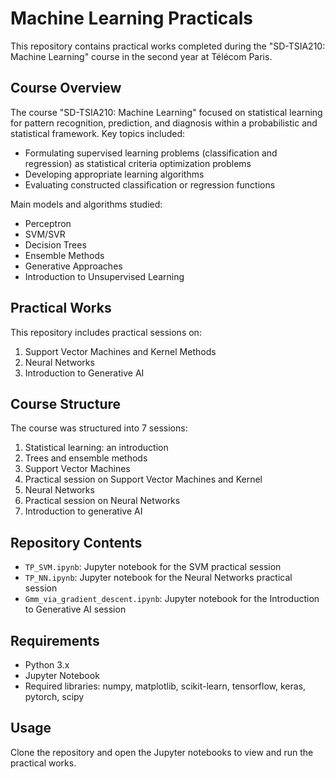 # Machine Learning Practicals

This repository contains practical works completed during the "SD-TSIA210: Machine Learning" course in the second year at Télécom Paris.

## Course Overview

The course "SD-TSIA210: Machine Learning" focused on statistical learning for pattern recognition, prediction, and diagnosis within a probabilistic and statistical framework. Key topics included:

- Formulating supervised learning problems (classification and regression) as statistical criteria optimization problems
- Developing appropriate learning algorithms
- Evaluating constructed classification or regression functions

Main models and algorithms studied:
- Perceptron
- SVM/SVR
- Decision Trees
- Ensemble Methods
- Generative Approaches
- Introduction to Unsupervised Learning

## Practical Works

This repository includes practical sessions on:

1. Support Vector Machines and Kernel Methods
2. Neural Networks
3. Introduction to Generative AI

## Course Structure

The course was structured into 7 sessions:

1. Statistical learning: an introduction
2. Trees and ensemble methods
3. Support Vector Machines
4. Practical session on Support Vector Machines and Kernel
5. Neural Networks
6. Practical session on Neural Networks
7. Introduction to generative AI

## Repository Contents

- `TP_SVM.ipynb`: Jupyter notebook for the SVM practical session
- `TP_NN.ipynb`: Jupyter notebook for the Neural Networks practical session
- `Gmm_via_gradient_descent.ipynb`: Jupyter notebook for the Introduction to Generative AI session

## Requirements

- Python 3.x
- Jupyter Notebook
- Required libraries: numpy, matplotlib, scikit-learn, tensorflow, keras, pytorch, scipy

## Usage

Clone the repository and open the Jupyter notebooks to view and run the practical works.